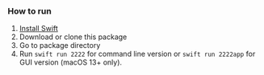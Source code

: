 ### How to run

1. [Install Swift](https://www.swift.org/install/)
2. Download or clone this package
3. Go to package directory
4. Run `swift run 2222` for command line version or `swift run 2222app` for GUI version (macOS 13+ only).
